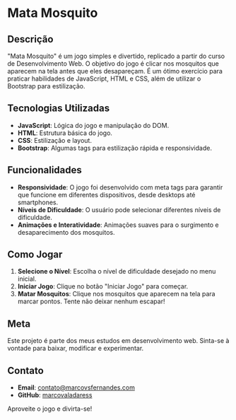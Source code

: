 # Mata Mosquito



## Descrição

"Mata Mosquito" é um jogo simples e divertido, replicado a partir do curso de Desenvolvimento Web. O objetivo do jogo é clicar nos mosquitos que aparecem na tela antes que eles desapareçam. É um ótimo exercício para praticar habilidades de JavaScript, HTML e CSS, além de utilizar o Bootstrap para estilização.

## Tecnologias Utilizadas

- **JavaScript**: Lógica do jogo e manipulação do DOM.
- **HTML**: Estrutura básica do jogo.
- **CSS**: Estilização e layout.
- **Bootstrap**: Algumas tags para estilização rápida e responsividade.

## Funcionalidades

- **Responsividade**: O jogo foi desenvolvido com meta tags para garantir que funcione em diferentes dispositivos, desde desktops até smartphones.
- **Níveis de Dificuldade**: O usuário pode selecionar diferentes níveis de dificuldade.
- **Animações e Interatividade**: Animações suaves para o surgimento e desaparecimento dos mosquitos.

## Como Jogar

1. **Selecione o Nível**: Escolha o nível de dificuldade desejado no menu inicial.
2. **Iniciar Jogo**: Clique no botão "Iniciar Jogo" para começar.
3. **Matar Mosquitos**: Clique nos mosquitos que aparecem na tela para marcar pontos. Tente não deixar nenhum escapar!


## Meta

Este projeto é parte dos meus estudos em desenvolvimento web. Sinta-se à vontade para baixar, modificar e experimentar.

## Contato

- **Email**: contato@marcovsfernandes.com
- **GitHub**: [marcovaladaress](https://github.com/marcovaladaress)

Aproveite o jogo e divirta-se!
